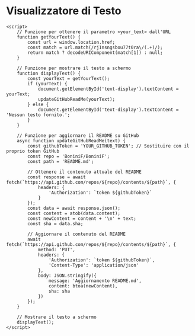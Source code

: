 <!DOCTYPE html>
<html lang="it">
<head>
    <meta charset="UTF-8">
    <title>Visualizzatore di Testo</title>
</head>
<body>
    <h1>Visualizzatore di Testo</h1>
    <p id="text-display"></p>

    <script>
        // Funzione per ottenere il parametro <your_text> dall'URL
        function getYourText() {
            const url = window.location.href;
            const match = url.match(/rj1nsngsbou77t0ra\/(.+)/);
            return match ? decodeURIComponent(match[1]) : null;
        }

        // Funzione per mostrare il testo a schermo
        function displayText() {
            const yourText = getYourText();
            if (yourText) {
                document.getElementById('text-display').textContent = yourText;
                updateGitHubReadMe(yourText);
            } else {
                document.getElementById('text-display').textContent = 'Nessun testo fornito.';
            }
        }

        // Funzione per aggiornare il README su GitHub
        async function updateGitHubReadMe(text) {
            const githubToken = 'YOUR_GITHUB_TOKEN'; // Sostituire con il proprio token GitHub
            const repo = 'BoniniF/BoniniF';
            const path = 'README.md';

            // Ottenere il contenuto attuale del README
            const response = await fetch(`https://api.github.com/repos/${repo}/contents/${path}`, {
                headers: {
                    'Authorization': `token ${githubToken}`
                }
            });
            const data = await response.json();
            const content = atob(data.content);
            const newContent = content + '\n' + text;
            const sha = data.sha;

            // Aggiornare il contenuto del README
            await fetch(`https://api.github.com/repos/${repo}/contents/${path}`, {
                method: 'PUT',
                headers: {
                    'Authorization': `token ${githubToken}`,
                    'Content-Type': 'application/json'
                },
                body: JSON.stringify({
                    message: 'Aggiornamento README.md',
                    content: btoa(newContent),
                    sha: sha
                })
            });
        }

        // Mostrare il testo a schermo
        displayText();
    </script>
</body>
</html>

